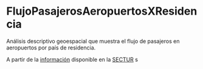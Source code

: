 # FlujoPasajerosAeropuertosXResidencia
Análisis descriptivo geoespacial que muestra el flujo de pasajeros en aeropuertos por país de residencia.

A partir de la [información](https://www.datatur.sectur.gob.mx/Documentos%20compartidos/DatosAbiertos_SIOM_RES.zip)
 disponible en la [SECTUR]( https://www.datatur.sectur.gob.mx/SitePages/Visitantes%20por%20Residencia.aspx) s



